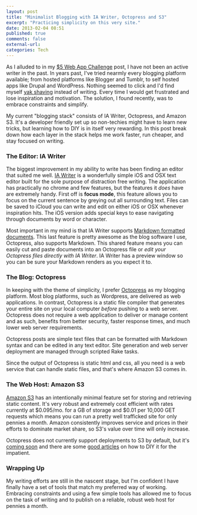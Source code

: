 ```yaml
---
layout: post
title: "Minimalist Blogging with IA Writer, Octopress and S3"
excerpt: "Practicing simplicity on this very site."
date: 2013-02-04 08:51
published: true
comments: false
external-url:
categories: Tech
---
```

As I alluded to in my [$5 Web App Challenge](/2013/01/27/starting-the-5-dollars-web-app-challenge) post, I have not been an active writer in the past. In years past, I've tried nearmly every blogging platform available; from hosted platforms like Blogger and Tumblr, to self hosted apps like Drupal and WordPress. Nothing seemed to click and I'd find myself [yak shaving](http://en.wiktionary.org/wiki/yak_shaving) instead of writing. Every time I would get frustrated and lose inspiration and motivation. The solution, I found recently, was to embrace constraints and simplify.

My current "blogging stack" consists of IA Writer, Octopress, and Amazon S3. It's a developer friendly set up so non-techies might have to learn new tricks, but learning how to DIY is in itself very rewarding. In this post break down how each layer in the stack helps me work faster, run cheaper, and stay focused on writing.

### The Editor: IA Writer

The biggest improvement in my ability to write has been finding an editor that suited me well. [IA Writer](http://www.iawriter.com) is a wonderfully simple iOS and OSX text editor built for the sole purpose of distraction free writing. The application has practically no chrome and few features, but the features it _does_ have are extremely handy. First off is __focus mode__, this feature allows you to focus on the current sentence by greying out all surrounding text. Files can be saved to iCloud you can write and edit on either iOS or OSX whenever inspiration hits. The iOS version adds special keys to ease navigating through documents by word or character. 

Most important in my mind is that IA Writer supports [Markdown formatted documents](http://daringfireball.net/projects/markdown/syntax#overview). This last feature is pretty awesome as the blog software I use, Octopress, also supports Markdown. This shared feature means you can easily cut and paste documents into an Octopress file or _edit your Octopress files directly with IA Writer_. IA Writer has a preview window so you can be sure your Markdown renders as you expect it to.

### The Blog: Octopress

In keeping with the theme of simplicity, I prefer [Octopress](http://octopress.org) as my blogging platform. Most blog platforms, such as Wordpress, are delivered as web applications. In contrast, Octopress is a static file compiler that generates your entire site on your local computer _before_ pushing to a web server. Octopress does not require a web application to deliver or manage content and as such, benefits from better security, faster response times, and much lower web server requirements.

Octopress posts are simple text files that can be formatted with Markdown syntax and can be edited in any text editor. Site generation and web server deployment are managed through scripted Rake tasks.

Since the output of Octopress is static html and css, all you need is a web service that can handle static files, and that's where Amazon S3 comes in.

### The Web Host: Amazon S3

[Amazon S3](https://aws.amazon.com/s3) has an intentionally minimal feature set for storing and retrieving static content. It's very robust and extremely cost efficient with rates currently at $0.095/mo. for a GB of storage and $0.01 per 10,000 GET requests which means you can run a pretty well trafficked site for only pennies a month. Amazon consistently improves service and prices in their efforts to dominate market share, so  S3's value over time will only increase.

Octopress does not currently support deployments to S3 by default, but it's [coming soon](https://github.com/imathis/octopress/pull/107) and there are some [good articles](http://www.jerome-bernard.com/blog/2011/08/20/quick-tip-for-easily-deploying-octopress-blog-on-amazon-cloudfront) on how to DIY it for the impatient.

### Wrapping Up

My writing efforts are still in the nascent stage, but I'm confident I have finally have a set of tools that match my preferred way of working. Embracing constraints and using a few simple tools has allowed me to focus on the task of writing and to publish on a reliable, robust web host for pennies a month.
